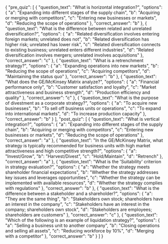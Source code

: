 {
  "pre_quiz": [
    {
      "question_text": "What is horizontal integration?",
      "options": {
        "a": "Expanding into different stages of the supply chain",
        "b": "Acquiring or merging with competitors",
        "c": "Entering new businesses or markets",
        "d": "Reducing the scope of operations"
      },
      "correct_answer": "b"
    },
    {
      "question_text": "What is the difference between related and unrelated diversification?",
      "options": {
        "a": "Related diversification involves entering foreign markets; unrelated does not",
        "b": "Related diversification has higher risk; unrelated has lower risk",
        "c": "Related diversification connects to existing business; unrelated enters different industries",
        "d": "Related diversification involves mergers; unrelated involves acquisitions"
      },
      "correct_answer": "c"
    },
    {
      "question_text": "What is a retrenchment strategy?",
      "options": {
        "a": "Expanding operations into new markets",
        "b": "Reducing the scope of operations",
        "c": "Acquiring competitors",
        "d": "Maintaining the status quo"
      },
      "correct_answer": "b"
    },
    {
      "question_text": "What does the GE/McKinsey Matrix analyze?",
      "options": {
        "a": "Financial performance only",
        "b": "Customer satisfaction and loyalty",
        "c": "Market attractiveness and business strength",
        "d": "Production efficiency and quality"
      },
      "correct_answer": "c"
    },
    {
      "question_text": "What is the purpose of divestment as a corporate strategy?",
      "options": {
        "a": "To acquire new businesses",
        "b": "To sell off business units or operations",
        "c": "To expand into international markets",
        "d": "To increase production capacity"
      },
      "correct_answer": "b"
    }
  ],
  "post_quiz": [
    {
      "question_text": "What is vertical integration?",
      "options": {
        "a": "Expanding into different stages of the supply chain",
        "b": "Acquiring or merging with competitors",
        "c": "Entering new businesses or markets",
        "d": "Reducing the scope of operations"
      },
      "correct_answer": "a"
    },
    {
      "question_text": "In the GE/McKinsey Matrix, what strategy is typically recommended for business units with high market attractiveness and high competitive strength?",
      "options": {
        "a": "Invest/Grow",
        "b": "Harvest/Divest",
        "c": "Hold/Maintain",
        "d": "Retrench"
      },
      "correct_answer": "a"
    },
    {
      "question_text": "What is the 'Suitability' criterion in strategy evaluation?",
      "options": {
        "a": "Whether the strategy meets shareholder financial expectations",
        "b": "Whether the strategy addresses key issues and leverages opportunities",
        "c": "Whether the strategy can be implemented with available resources",
        "d": "Whether the strategy complies with regulations"
      },
      "correct_answer": "b"
    },
    {
      "question_text": "What is the difference between a stakeholder and a shareholder?",
      "options": {
        "a": "They are the same thing",
        "b": "Stakeholders own stock; shareholders have an interest in the company",
        "c": "Stakeholders have an interest in the company; shareholders own stock",
        "d": "Stakeholders are employees; shareholders are customers"
      },
      "correct_answer": "c"
    },
    {
      "question_text": "Which of the following is an example of liquidation strategy?",
      "options": {
        "a": "Selling a business unit to another company",
        "b": "Closing operations and selling all assets",
        "c": "Reducing workforce by 10%",
        "d": "Merging with a competitor"
      },
      "correct_answer": "b"
    }
  ]
}